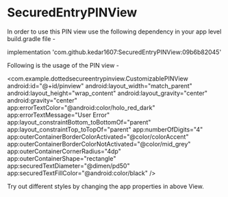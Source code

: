 # SecuredEntryPINView

In order to use this PIN view use the following dependency in your app level build.gradle file - 

implementation 'com.github.kedar1607:SecuredEntryPINView:09b6b82045'

Following is the usage of the PIN view - 

<com.example.dottedsecureentrypinview.CustomizablePINView
        android:id="@+id/pinview"
        android:layout_width="match_parent"
        android:layout_height="wrap_content"
        android:layout_gravity="center"
        android:gravity="center"
        app:errorTextColor="@android:color/holo_red_dark"
        app:errorTextMessage="User Error"
        app:layout_constraintBottom_toBottomOf="parent"
        app:layout_constraintTop_toTopOf="parent"
        app:numberOfDigits="4"
        app:outerContainerBorderColorActivated="@color/colorAccent"
        app:outerContainerBorderColorNotActivated="@color/mid_grey"
        app:outerContainerCornerRadius="4dp"
        app:outerContainerShape="rectangle"
        app:securedTextDiameter="@dimen/pd50"
        app:securedTextFillColor="@android:color/black" />

Try out different styles by changing the app properties in above View.

